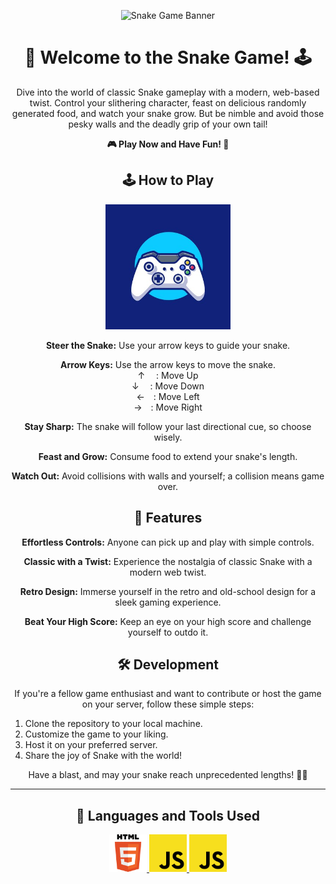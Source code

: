 <p align="center">
  <img src="snake_game_logo.png" alt="Snake Game Banner" width="500" height="250">
</p>

<h1 align="center"><b>🐍 Welcome to the Snake Game! 🕹️</b></h1>

<p align="center">
  Dive into the world of classic Snake gameplay with a modern, web-based twist. Control your slithering character, feast on delicious randomly generated food, and watch your snake grow. But be nimble and avoid those pesky walls and the deadly grip of your own tail!
</p>

<p align="center">
  <a href="https://snakegame-y.vercel.app/" style="animation: rainbow 5s infinite; text-decoration: none;"><b>🎮 Play Now and Have Fun! 🎉</b></a>
</p>

<h2 align="center">🕹️ How to Play</h2>

<p align="center">
  <img src="game_control.jpg" alt="Snake Game Controls" width="200" height="200">
</p>

<p align="center">
  <b>Steer the Snake:</b> Use your arrow keys to guide your snake.
</p>

<p align="center">
  <b>Arrow Keys:</b> Use the arrow keys to move the snake.
  <br>
  ↑ &emsp;: Move Up
  <br>
  ↓ &emsp;: Move Down
  <br>
  ←&emsp;: Move Left
  <br>
  →&emsp;: Move Right
</p>

<p align="center">
  <b>Stay Sharp:</b> The snake will follow your last directional cue, so choose wisely.
</p>

<p align="center">
  <b>Feast and Grow:</b> Consume food to extend your snake's length.
</p>

<p align="center">
  <b>Watch Out:</b> Avoid collisions with walls and yourself; a collision means game over.
</p>

<h2 align="center">🌟 Features</h2>

<p align="center">
  <b>Effortless Controls:</b> Anyone can pick up and play with simple controls.
</p>

<p align="center">
  <b>Classic with a Twist:</b> Experience the nostalgia of classic Snake with a modern web twist.
</p>

<p align="center">
  <b>Retro Design:</b> Immerse yourself in the retro and old-school design for a sleek gaming experience.
</p>

<p align="center">
  <b>Beat Your High Score:</b> Keep an eye on your high score and challenge yourself to outdo it.
</p>

<h2 align="center">🛠️ Development</h2>

<p align="center">
  If you're a fellow game enthusiast and want to contribute or host the game on your server, follow these simple steps:
</p>

<ol>
  <li>Clone the repository to your local machine.</li>
  <li>Customize the game to your liking.</li>
  <li>Host it on your preferred server.</li>
  <li>Share the joy of Snake with the world!</li>
</ol>

<p align="center">
  Have a blast, and may your snake reach unprecedented lengths! 🍎🐍
</p>

***

<h2 align="center">🚀 Languages and Tools Used</h2>

<p align="center"> 
  <a href="https://www.w3schools.com/css/" target="_blank" rel="noreferrer"> <img src="HTML5.svg" alt="css3" width="60" height="60"/> </a> 
  <a href="https://www.w3.org/html/" target="_blank" rel="noreferrer"> <img src="JS.svg" alt="html5" width="60" height="60"/> </a> 
  <a href="https://developer.mozilla.org/en-US/docs/Web/JavaScript" target="_blank" rel="noreferrer"> <img src="JS.svg" alt="javascript" width="60" height="60"/> </a> 
</p>
